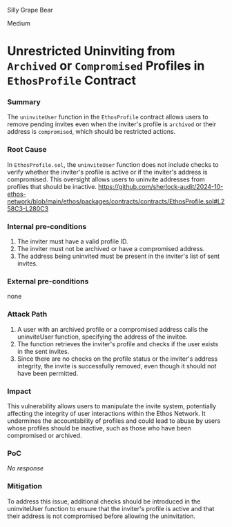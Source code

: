 Silly Grape Bear

Medium

# Unrestricted Uninviting from `Archived` or `Compromised` Profiles in `EthosProfile` Contract

### Summary

The `uninviteUser` function in the `EthosProfile` contract allows users to remove pending invites even when the inviter's profile is `archived` or their address is `compromised`, which should be restricted actions.

### Root Cause

In `EthosProfile.sol`, the `uninviteUser` function does not include checks to verify whether the inviter's profile is active or if the inviter's address is compromised. This oversight allows users to uninvite addresses from profiles that should be inactive.
https://github.com/sherlock-audit/2024-10-ethos-network/blob/main/ethos/packages/contracts/contracts/EthosProfile.sol#L258C3-L280C3

### Internal pre-conditions

1. The inviter must have a valid profile ID.
2. The inviter must not be archived or have a compromised address.
3. The address being uninvited must be present in the inviter's list of sent invites.

### External pre-conditions

none

### Attack Path

1. A user with an archived profile or a compromised address calls the uninviteUser function, specifying the address of the invitee.
2. The function retrieves the inviter's profile and checks if the user exists in the sent invites.
3. Since there are no checks on the profile status or the inviter's address integrity, the invite is successfully removed, even though it should not have been permitted.

### Impact

This vulnerability allows users to manipulate the invite system, potentially affecting the integrity of user interactions within the Ethos Network. It undermines the accountability of profiles and could lead to abuse by users whose profiles should be inactive, such as those who have been compromised or archived.

### PoC

_No response_

### Mitigation

To address this issue, additional checks should be introduced in the uninviteUser function to ensure that the inviter's profile is active and that their address is not compromised before allowing the uninvitation.